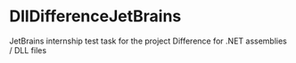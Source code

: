 # DllDifferenceJetBrains
JetBrains internship test task for the project Difference for .NET assemblies / DLL files
